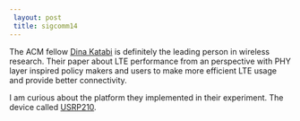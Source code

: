 ```yaml
---
 layout: post
 title: sigcomm14
---
```


The ACM fellow [Dina Katabi](http://people.csail.mit.edu/dina/) is definitely the leading person in wireless research. Their paper about LTE performance from an perspective with PHY layer inspired policy makers and users to make more efficient LTE usage and provide better connectivity.

I am curious about the platform they implemented in their experiment. The device called [USRP210](https://www.ettus.com/product/details/UN210-KIT).
